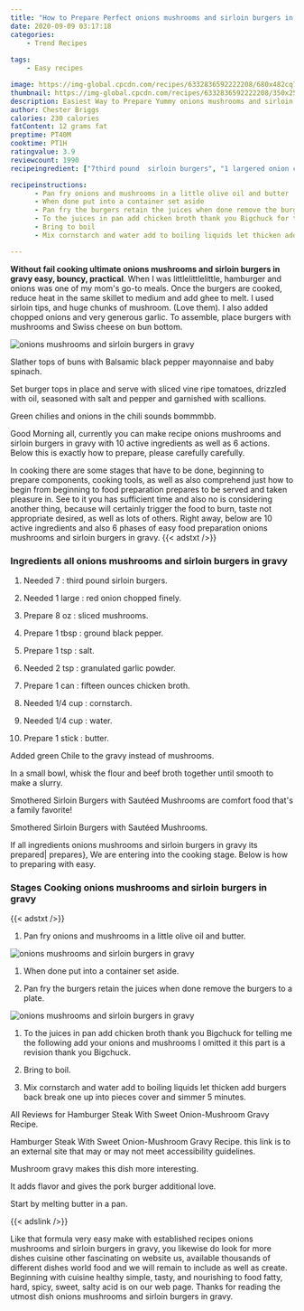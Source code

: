 ```yaml
---
title: "How to Prepare Perfect onions mushrooms and sirloin burgers in gravy"
date: 2020-09-09 03:17:18
categories:
    - Trend Recipes
    
tags:
    - Easy recipes

image: https://img-global.cpcdn.com/recipes/6332836592222208/680x482cq70/onions-mushrooms-and-sirloin-burgers-in-gravy-recipe-main-photo.jpg
thumbnail: https://img-global.cpcdn.com/recipes/6332836592222208/350x250cq70/onions-mushrooms-and-sirloin-burgers-in-gravy-recipe-main-photo.jpg
description: Easiest Way to Prepare Yummy onions mushrooms and sirloin burgers in gravy with 10 ingredients and 6 stages of easy cooking.
author: Chester Briggs
calories: 230 calories
fatContent: 12 grams fat
preptime: PT40M
cooktime: PT1H
ratingvalue: 3.9
reviewcount: 1990
recipeingredient: ["7third pound  sirloin burgers", "1 largered onion chopped finely", "8 ozsliced mushrooms", "1 tbspground black pepper", "1 tspsalt", "2 tspgranulated garlic powder", "1 canfifteen ounces chicken broth", "1/4 cupcornstarch", "1/4 cupwater", "1 stickbutter"]

recipeinstructions: 
      - Pan fry onions and mushrooms in a little olive oil and butter 
      - When done put into a container set aside 
      - Pan fry the burgers retain the juices when done remove the burgers to a plate 
      - To the juices in pan add chicken broth thank you Bigchuck for telling me the following  add your onions and mushrooms I omitted it this part is a revision thank you Bigchuck 
      - Bring to boil 
      - Mix cornstarch and water add to boiling liquids let thicken add burgers back break one up into pieces cover and simmer 5 minutes

---
```




**Without fail cooking ultimate onions mushrooms and sirloin burgers in gravy easy, bouncy, practical**. When I was littlelittlelittle, hamburger and onions was one of my mom&#39;s go-to meals. Once the burgers are cooked, reduce heat in the same skillet to medium and add ghee to melt. I used sirloin tips, and huge chunks of mushroom. (Love them). I also added chopped onions and very generous garlic. To assemble, place burgers with mushrooms and Swiss cheese on bun bottom.


![onions mushrooms and sirloin burgers in gravy](https://img-global.cpcdn.com/recipes/6332836592222208/680x482cq70/onions-mushrooms-and-sirloin-burgers-in-gravy-recipe-main-photo.jpg "onions mushrooms and sirloin burgers in gravy")



Slather tops of buns with Balsamic black pepper mayonnaise and baby spinach.

Set burger tops in place and serve with sliced vine ripe tomatoes, drizzled with oil, seasoned with salt and pepper and garnished with scallions.

Green chilies and onions in the chili sounds bommmbb.


Good Morning all, currently you can make recipe onions mushrooms and sirloin burgers in gravy with 10 active ingredients as well as 6 actions. Below this is exactly how to prepare, please carefully carefully.

In cooking there are some stages that have to be done, beginning to prepare components, cooking tools, as well as also comprehend just how to begin from beginning to food preparation prepares to be served and taken pleasure in. See to it you has sufficient time and also no is considering another thing, because will certainly trigger the food to burn, taste not appropriate desired, as well as lots of others. Right away, below are 10 active ingredients and also 6 phases of easy food preparation onions mushrooms and sirloin burgers in gravy.
{{< adstxt />}}

### Ingredients all onions mushrooms and sirloin burgers in gravy


1. Needed 7 : third pound  sirloin burgers.

1. Needed 1 large : red onion chopped finely.

1. Prepare 8 oz : sliced mushrooms.

1. Prepare 1 tbsp : ground black pepper.

1. Prepare 1 tsp : salt.

1. Needed 2 tsp : granulated garlic powder.

1. Prepare 1 can : fifteen ounces chicken broth.

1. Needed 1/4 cup : cornstarch.

1. Needed 1/4 cup : water.

1. Prepare 1 stick : butter.


Added green Chile to the gravy instead of mushrooms.

In a small bowl, whisk the flour and beef broth together until smooth to make a slurry.

Smothered Sirloin Burgers with Sautéed Mushrooms are comfort food that&#39;s a family favorite!

Smothered Sirloin Burgers with Sautéed Mushrooms.


If all ingredients onions mushrooms and sirloin burgers in gravy its prepared| prepares}, We are entering into the cooking stage. Below is how to preparing with easy.

### Stages Cooking onions mushrooms and sirloin burgers in gravy

{{< adstxt />}}


1. Pan fry onions and mushrooms in a little olive oil and butter.



![onions mushrooms and sirloin burgers in gravy](https://img-global.cpcdn.com/steps/6337735673511936/160x128cq70/onions-mushrooms-and-sirloin-burgers-in-gravy-recipe-step-1-photo.jpg" "onions mushrooms and sirloin burgers in gravy")



1. When done put into a container set aside.



1. Pan fry the burgers retain the juices when done remove the burgers to a plate.



![onions mushrooms and sirloin burgers in gravy](https://img-global.cpcdn.com/steps/5430591604391936/160x128cq70/onions-mushrooms-and-sirloin-burgers-in-gravy-recipe-step-3-photo.jpg" "onions mushrooms and sirloin burgers in gravy")



1. To the juices in pan add chicken broth thank you Bigchuck for telling me the following  add your onions and mushrooms I omitted it this part is a revision thank you Bigchuck.



1. Bring to boil.



1. Mix cornstarch and water add to boiling liquids let thicken add burgers back break one up into pieces cover and simmer 5 minutes.




All Reviews for Hamburger Steak With Sweet Onion-Mushroom Gravy Recipe.

Hamburger Steak With Sweet Onion-Mushroom Gravy Recipe. this link is to an external site that may or may not meet accessibility guidelines.

Mushroom gravy makes this dish more interesting.

It adds flavor and gives the pork burger additional love.

Start by melting butter in a pan.


{{< adslink />}}

Like that formula very easy make with established recipes onions mushrooms and sirloin burgers in gravy, you likewise do look for more dishes cuisine other fascinating on website us, available thousands of different dishes world food and we will remain to include as well as create. Beginning with cuisine healthy simple, tasty, and nourishing to food fatty, hard, spicy, sweet, salty acid is on our web page. Thanks for reading the utmost dish onions mushrooms and sirloin burgers in gravy.
